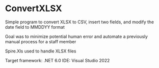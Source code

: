 # ConvertXLSX

Simple program to convert XLSX to CSV, insert two fields, and modify the date field to MMDDYY format

Goal was to minimize potential human error and automate a previously manual process for a staff member

Spire.Xls used to handle XLSX files

Target framework: .NET 6.0
IDE: Visual Studio 2022

